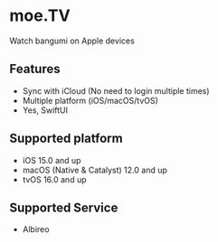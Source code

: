 # moe.TV
Watch bangumi on Apple devices

## Features
- Sync with iCloud (No need to login multiple times)
- Multiple platform (iOS/macOS/tvOS)
- Yes, SwiftUI

## Supported platform
- iOS 15.0 and up
- macOS (Native & Catalyst) 12.0 and up
- tvOS 16.0 and up

## Supported Service
- Albireo
